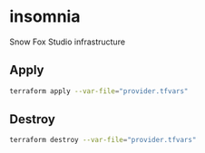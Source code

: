 # insomnia
Snow Fox Studio infrastructure

## Apply
```bash
terraform apply --var-file="provider.tfvars"
```

## Destroy
```bash
terraform destroy --var-file="provider.tfvars"
```
